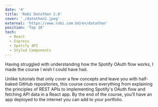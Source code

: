 ```yaml
---
date: '4'
title: 'Robi Datathon 2.0'
cover: './datathon2.jpeg'
external: 'https://www.robi.com.bd/en/datathon'
position: 'Top 10'
tech:
  - React
  - Express
  - Spotify API
  - Styled Components
---
```


Having struggled with understanding how the Spotify OAuth flow works, I made the course I wish I could have had.

Unlike tutorials that only cover a few concepts and leave you with half-baked GitHub repositories, this course covers everything from explaining the principles of REST APIs to implementing Spotify's OAuth flow and fetching API data in a React app. By the end of the course, you’ll have an app deployed to the internet you can add to your portfolio.
